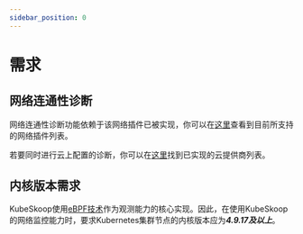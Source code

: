 ```yaml
---
sidebar_position: 0
---
```


# 需求

## 网络连通性诊断

网络连通性诊断功能依赖于该网络插件已被实现，你可以在[这里](../reference/connectivity-diagnosis/network-plugins.md)查看到目前所支持的网络插件列表。

若要同时进行云上配置的诊断，你可以在[这里](../reference/connectivity-diagnosis/cloud-providers.md)找到已实现的云提供商列表。

## 内核版本需求

KubeSkoop使用[eBPF技术](https://ebpf.io/)作为观测能力的核心实现。因此，在使用KubeSkoop的网络监控能力时，要求Kubernetes集群节点的内核版本应为***4.9.17及以上***。
